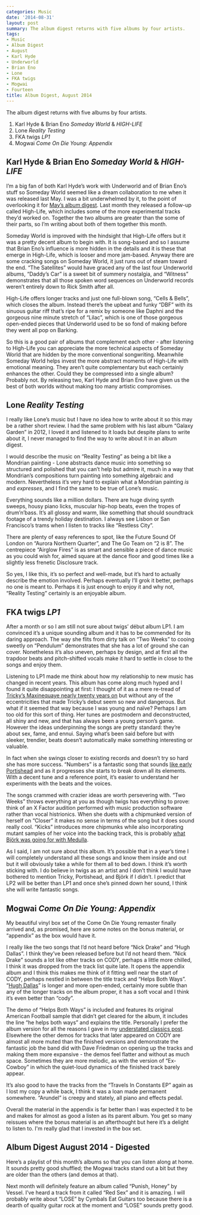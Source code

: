 ```yaml
---
categories: Music
date: '2014-08-31'
layout: post
summary: The album digest returns with five albums by four artists.
tags:
- Music
- Album Digest
- August
- Karl Hyde
- Underworld
- Brian Eno
- Lone
- FKA twigs
- Mogwai
- Fourteen
title: Album Digest, August 2014
---
```


The album digest returns with five albums by four artists.

1. Karl Hyde & Brian Eno *Someday World* & *HIGH-LIFE*
2. Lone *Reality Testing*
3. FKA twigs *LP1*
4. Mogwai *Come On Die Young: Appendix*

## Karl Hyde & Brian Eno *Someday World* & *HIGH-LIFE*

I’m a big fan of both Karl Hyde’s work with Underworld and of Brian Eno’s stuff so Someday World seemed like a dream collaboration to me when it was released last May. I was a bit underwhelmed by it, to the point of overlooking it for [May’s album digest](/album-digest-may-2014/). Last month they released a follow-up called High-Life, which includes some of the more experimental tracks they’d worked on. Together the two albums are greater than the some of their parts, so I’m writing about both of them together this month.

Someday World is improved with the hindsight that High-Life offers but it was a pretty decent album to begin with. It is song-based and so I assume that Brian Eno’s influence is more hidden in the details and it is these that emerge in High-Life, which is looser and more jam-based. Anyway there are some cracking songs on Someday World, it just runs out of steam toward the end. “The Satellites” would have graced any of the last four Underworld albums, “Daddy’s Car” is a sweet bit of summery nostalgia, and “Witness” demonstrates that all those spoken word sequences on Underworld records weren’t entirely down to Rick Smith after all.

High-Life offers longer tracks and just one full-blown song, “Cells & Bells”, which closes the album. Instead there’s the upbeat and funky “DBF” with its sinuous guitar riff that’s ripe for a remix by someone like Daphni and the gorgeous nine minute stretch of “Lilac”, which is one of those gorgeous open-ended pieces that Underworld used to be so fond of making before they went all pop on Barking.

So this is a good pair of albums that complement each other - after listening to High-Life you can appreciate the more technical aspects of Someday World that are hidden by the more conventional songwriting. Meanwhile Someday World helps invest the more abstract moments of High-Life with emotional meaning. They aren’t quite complementary but each certainly enhances the other. Could they be compressed into a single album? Probably not. By releasing two, Karl Hyde and Brian Eno have given us the best of both worlds without making too many artistic compromises.

## Lone *Reality Testing*

I really like Lone’s music but I have no idea how to write about it so this may be a rather short review. I had the same problem with his last album “Galaxy Garden” in 2012, I loved it and listened to it loads but despite plans to write about it, I never managed to find the way to write about it in an album digest.

I would describe the music on “Reality Testing” as being a bit like a Mondrian painting - Lone abstracts dance music into something so structured and polished that you can’t help but admire it, much in a way that Mondrian’s compositions turn painting into something algebraic and modern. Nevertheless it’s very hard to explain what a Mondrian painting _is_ and _expresses_, and I find the same to be true of Lone’s music.

Everything sounds like a million dollars. There are huge diving synth sweeps, housy piano licks, muscular hip-hop beats, even the tropes of drum’n’bass. It’s all glossy and warm, like something that should soundtrack footage of a trendy holiday destination. I always see Lisbon or San Francisco’s trams when I listen to tracks like “Restless City”.

There are plenty of easy references to spot, like the Future Sound Of London on “Aurora Northern Quarter”, and The Go Team on “2 is 8”. The centrepiece “Airglow Fires” is as smart and sensible a piece of dance music as you could wish for, aimed square at the dance floor and good times like a slightly less frenetic Disclosure track.

So yes, I like this, it’s so perfect and well-made, but it’s hard to actually describe the emotion involved. Perhaps eventually I’ll grok it better, perhaps no one is meant to. Perhaps it is just enough to enjoy it and why not, “Reality Testing” certainly is an enjoyable album.

## FKA twigs *LP1*

After a month or so I am still not sure about twigs’ début album LP1. I am convinced it’s a unique sounding album and it has to be commended for its daring approach. The way she flits from dirty talk on “Two Weeks” to cooing sweetly on “Pendulum” demonstrates that she has a lot of ground she can cover. Nonetheless it’s also uneven, perhaps by design, and at first all the trapdoor beats and pitch-shifted vocals make it hard to settle in close to the songs and enjoy them.

Listening to LP1 made me think about how my relationship to new music has changed in recent years. This album has come along much hyped and I found it quite disappointing at first: I thought of it as a mere re-tread of [Tricky’s Maxinequaye nearly twenty years on](http://www.theguardian.com/music/2009/nov/01/tricky-maxinquaye-reissue-review) but without any of the eccentricities that made Tricky’s debut seem so new and dangerous. But what if it seemed that way because I was young and naïve? Perhaps I am too old for this sort of thing. Her tunes are postmodern and deconstructed, all shiny and new, and that has always been a young person’s game. However the ideas underpinning the songs are pretty standard: they’re about sex, fame, and ennui. Saying what’s been said before but with sleeker, trendier, beats doesn’t automatically make something interesting or valuable.

In fact when she swings closer to existing records and doesn’t try so hard she has more success. “Numbers” is a fantastic song that sounds [like early Portishead](http://songmeanings.com/songs/view/6570/) and as it progresses she starts to break down all its elements. With a decent tune and a reference point, it’s easier to understand her experiments with the beats and the voices.

The songs crammed with crazier ideas are worth persevering with. “Two Weeks” throws everything at you as though twigs has everything to prove: think of an X Factor audition performed with music production software rather than vocal histrionics. When she duets with a chipmunked version of herself on “Closer” it makes no sense in terms of the song but it does sound really cool. “Kicks” introduces more chipmunks while also incorporating mutant samples of her voice into the backing track, this is probably [what Björk was going for with Medulla](http://www.bbc.co.uk/music/reviews/mh63).

As I said, I am not sure about this album. It’s possible that in a year’s time I will completely understand all these songs and know them inside and out but it will obviously take a while for them all to bed down. I think it’s worth sticking with. I do believe in twigs as an artist and I don’t think I would have bothered to mention Tricky, Portishead, and Björk if I didn’t. I predict that LP2 will be better than LP1 and once she’s pinned down her sound, I think she will write fantastic songs.

## Mogwai *Come On Die Young: Appendix*

My beautiful vinyl box set of the Come On Die Young remaster finally arrived and, as promised, here are some notes on the bonus material, or “appendix” as the box would have it.

I really like the two songs that I’d not heard before “Nick Drake” and “Hugh Dallas”. I think they’ve been released before but I’d not heard them. “Nick Drake” sounds a lot like other tracks on CODY, perhaps a little more chilled, I think it was dropped from the track list quite late. It opens the appendix album and I think this makes me think of it fitting well near the start of CODY, perhaps nestled in between the title track and “Helps Both Ways”. “[Hugh Dallas](http://en.wikipedia.org/wiki/Hugh_Dallas)” is longer and more open-ended, certainly more subtle than any of the longer tracks on the album proper, it has a soft vocal and I think it’s even better than “cody”.

The demo of “Helps Both Ways” is included and features its original American Football sample that didn’t get cleared for the album, it includes the line “he helps both ways” and explains the title. Personally I prefer the album version for all the reasons I gave in my [understated classics post](/uc26/). Elsewhere the other demos for tracks that later appeared on CODY are almost all more muted than the finished versions and demonstrate the fantastic job the band did with Dave Friedman on opening up the tracks and making them more expansive - the demos feel flatter and without as much space. Sometimes they are more melodic, as with the version of “Ex-Cowboy” in which the quiet-loud dynamics of the finished track barely appear.

It’s also good to have the tracks from the “Travels In Constants EP” again as I lost my copy a while back, I think it was a loan made permanent somewhere. “Arundel” is creepy and stately, all piano and effects pedal.

Overall the material in the appendix is far better than I was expected it to be and makes for almost as good a listen as its parent album. You get so many reissues where the bonus material is an afterthought but here it’s a delight to listen to. I'm really glad that I invested in the box set.

## Album Digest August 2014 - Digested

Here’s a playlist of this month’s albums so that you can listen along at home. It sounds pretty good shuffled; the Mogwai tracks stand out a bit but they are older than the others (and demos at that).

Next month will definitely feature an album called “Punish, Honey” by Vessel. I’ve heard a track from it called “Red Sex” and it is amazing. I will probably write about “LOSE” by Cymbals Eat Guitars too because there is a dearth of quality guitar rock at the moment and “LOSE” sounds pretty good.